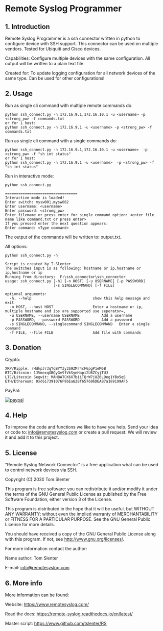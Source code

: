# **Remote Syslog Programmer**

## 1. Introduction
Remote Syslog Programmer is a ssh connector written in python to configure device with SSH support.
This connector can be used on multiple vendors. Tested for Ubiquiti and Cisco devices.

Capabilities: Configure multiple devices with the same configuration. All output will be written to a plain text file.

Created for: To update logging configuration for all network devices of the same type. Can be used for other configurations!

## 2. Usage
Run as single cli command with multiple remote commands do:
```
python ssh_connect.py -n 172.16.9.1,172.16.10.1 -u <username> -p <strong_pw> -f commands.txt
or for 1 host:
python ssh_connect.py -n 172.16.9.1 -u <username> -p <strong_pw> -f commands.txt
```
Run as single cli command with a single commands do:
```
python ssh_connect.py -n 172.16.9.1,172.16.10.1 -u <username>  -p <strong_pw> -f "sh int status"
or for 1 host:
python ssh_connect.py -n 172.16.9.1 -u <username>  -p <strong_pw> -f "sh int status"
```
Run in interactive mode:
```
python ssh_connect.py

=================================
Interactive mode is loaded!
Enter switch: mysw001,mysw002
Enter username: <username>
Enter password: <strong_pw>
Enter filename or press enter for single command option: <enter file name like command.txt or press enter>
If you pressed enter the next question appears:
Enter command: <Type command>
```
The output of the commands will be written to: output.txt.

All options:
```
python ssh_connect.py -h

Script is created by T.Slenter
The switches input is as following: hostname or ip,hostname or ip,hostname or ip
Running from directory:  F:\ssh_connector\ssh_connector
usage: ssh_connect.py [-h] [-n HOST] [-u USERNAME] [-p PASSWORD]
                      [-s SINGLECOMMAND] [-f FILE]

optional arguments:
  -h, --help            				show this help message and exit
  -n HOST, --host HOST  				Enter a hostname or ip, multiple hostname and ips are supported use seperator=,
  -u USERNAME, --username USERNAME 			Add a username
  -p PASSWORD, --password PASSWORD			Add a password
  -s SINGLECOMMAND, --singlecommand SINGLECOMMAND	Enter a single command
  -f FILE, --file FILE  				Add file with commands
```
## 3. Donation

Crypto:

```
XRP/Ripple: rHdkpJr3qYqBYY3y3S9ZMr4cFGpgP1eM6B
BTC/Bitcoin: 1JVmexqGBQyGv9fVkSynHapi2U6ZCyjTUJ
LTC/Litecoin Segwit: MAH8ATCK6X7biiTQrW7jUZ6L9eg1YBo5qS
ETH/Ethereum: 0xd617391076F9bEa628f657606DEAB7a189199AF5
```
PayPal:

[![paypal](https://www.paypalobjects.com/en_US/NL/i/btn/btn_donateCC_LG.gif)](https://www.paypal.com/cgi-bin/webscr?cmd=_donations&business=KQKRPDQYHYR7W&currency_code=EUR&source=url)

## 4. Help

To improve the code and functions we like to have you help. Send your idea or code to: info@remotesyslog.com or create a pull request. We will review it and add it to this project.

## 5. License
"Remote Syslog Network Connector" is a free application what can be used to control network devices via SSH.

Copyright (C) 2020 Tom Slenter

This program is free software: you can redistribute it and/or modify it under the terms of the GNU General Public License as published by the Free Software Foundation, either version 3 of the License.

This program is distributed in the hope that it will be useful, but WITHOUT ANY WARRANTY; without even the implied warranty of MERCHANTABILITY or FITNESS FOR A PARTICULAR PURPOSE. See the GNU General Public License for more details.

You should have received a copy of the GNU General Public License along with this program. If not, see http://www.gnu.org/licenses/.

For more information contact the author:

Name author: Tom Slenter

E-mail: info@remotesyslog.com

## 6. More info

More information can be found:

Website:
https://www.remotesyslog.com/

Read the docs:
https://remote-syslog.readthedocs.io/en/latest/

Master script:
https://www.github.com/tslenter/RS
